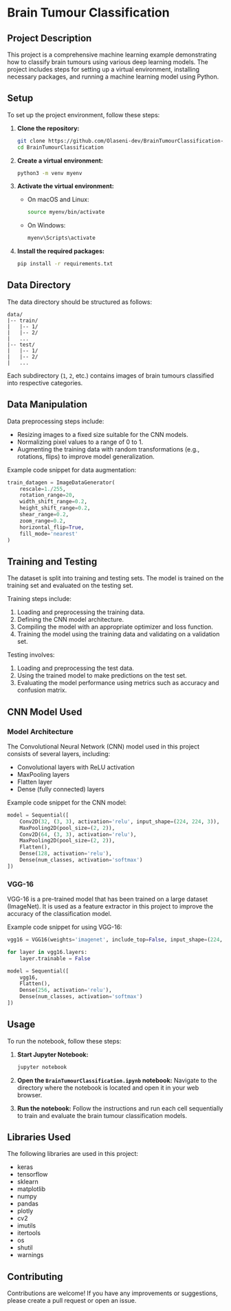 # Brain Tumour Classification

## Project Description

This project is a comprehensive machine learning example demonstrating how to classify brain tumours using various deep learning models. The project includes steps for setting up a virtual environment, installing necessary packages, and running a machine learning model using Python.

## Setup

To set up the project environment, follow these steps:

1. **Clone the repository:**
   ```bash
   git clone https://github.com/Olaseni-dev/BrainTumourClassification-AI.git
   cd BrainTumourClassification
   ```

2. **Create a virtual environment:**
   ```bash
   python3 -m venv myenv
   ```

3. **Activate the virtual environment:**
   - On macOS and Linux:
     ```bash
     source myenv/bin/activate
     ```
   - On Windows:
     ```bash
     myenv\Scripts\activate
     ```

4. **Install the required packages:**
   ```bash
   pip install -r requirements.txt
   ```
## Data Directory

The data directory should be structured as follows:
```
data/
|-- train/
|   |-- 1/
|   |-- 2/
|   ...
|-- test/
|   |-- 1/
|   |-- 2/
|   ...
```
Each subdirectory (`1`, `2`, etc.) contains images of brain tumours classified into respective categories.

## Data Manipulation

Data preprocessing steps include:
- Resizing images to a fixed size suitable for the CNN models.
- Normalizing pixel values to a range of 0 to 1.
- Augmenting the training data with random transformations (e.g., rotations, flips) to improve model generalization.

Example code snippet for data augmentation:
```python
train_datagen = ImageDataGenerator(
    rescale=1./255,
    rotation_range=20,
    width_shift_range=0.2,
    height_shift_range=0.2,
    shear_range=0.2,
    zoom_range=0.2,
    horizontal_flip=True,
    fill_mode='nearest'
)
```

## Training and Testing

The dataset is split into training and testing sets. The model is trained on the training set and evaluated on the testing set.

Training steps include:
1. Loading and preprocessing the training data.
2. Defining the CNN model architecture.
3. Compiling the model with an appropriate optimizer and loss function.
4. Training the model using the training data and validating on a validation set.

Testing involves:
1. Loading and preprocessing the test data.
2. Using the trained model to make predictions on the test set.
3. Evaluating the model performance using metrics such as accuracy and confusion matrix.

## CNN Model Used

### Model Architecture
The Convolutional Neural Network (CNN) model used in this project consists of several layers, including:
- Convolutional layers with ReLU activation
- MaxPooling layers
- Flatten layer
- Dense (fully connected) layers

Example code snippet for the CNN model:
```python
model = Sequential([
    Conv2D(32, (3, 3), activation='relu', input_shape=(224, 224, 3)),
    MaxPooling2D(pool_size=(2, 2)),
    Conv2D(64, (3, 3), activation='relu'),
    MaxPooling2D(pool_size=(2, 2)),
    Flatten(),
    Dense(128, activation='relu'),
    Dense(num_classes, activation='softmax')
])
```

### VGG-16
VGG-16 is a pre-trained model that has been trained on a large dataset (ImageNet). It is used as a feature extractor in this project to improve the accuracy of the classification model.

Example code snippet for using VGG-16:
```python
vgg16 = VGG16(weights='imagenet', include_top=False, input_shape=(224, 224, 3))

for layer in vgg16.layers:
    layer.trainable = False

model = Sequential([
    vgg16,
    Flatten(),
    Dense(256, activation='relu'),
    Dense(num_classes, activation='softmax')
])
```

## Usage

To run the notebook, follow these steps:

1. **Start Jupyter Notebook:**
   ```bash
   jupyter notebook
   ```

2. **Open the `BrainTumourClassification.ipynb` notebook:**
   Navigate to the directory where the notebook is located and open it in your web browser.

3. **Run the notebook:**
   Follow the instructions and run each cell sequentially to train and evaluate the brain tumour classification models.

## Libraries Used

The following libraries are used in this project:
- keras
- tensorflow
- sklearn
- matplotlib
- numpy
- pandas
- plotly
- cv2
- imutils
- itertools
- os
- shutil
- warnings

## Contributing

Contributions are welcome! If you have any improvements or suggestions, please create a pull request or open an issue.


